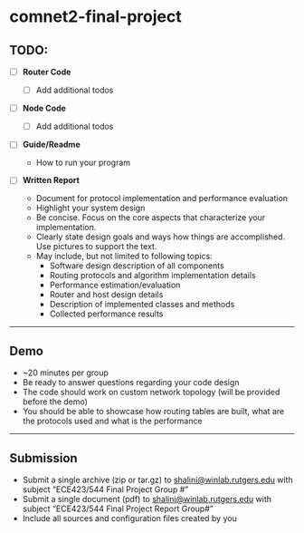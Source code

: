 # comnet2-final-project

## TODO:

- [ ] **Router Code**
  - [ ] Add additional todos
 

- [ ] **Node Code**
  - [ ] Add additional todos


- [ ] **Guide/Readme**
  - How to run your program


- [ ] **Written Report**
  - Document for protocol implementation 
and  performance evaluation
  - Highlight your system design
  - Be concise. Focus on the core aspects that 
characterize  your implementation.
  - Clearly state design goals and ways how 
things are  accomplished. Use pictures to 
support the text.
  - May include, but not limited to following topics:
    - Software design description of all components
    - Routing protocols and algorithm implementation 
details
    - Performance estimation/evaluation
    - Router and host design details
    - Description of implemented classes and methods
    - Collected performance results

---

## Demo
- ~20 minutes per group
- Be ready to answer questions regarding your 
code  design
- The code should work on custom network topology 
(will  be provided before the demo)
- You should be able to showcase how routing 
tables are  built, what are the protocols used and 
what is the  performance

---

## Submission
- Submit a single archive (zip or tar.gz) to
 shalini@winlab.rutgers.edu with subject 
“ECE423/544  Final Project Group #”
- Submit a single document (pdf) to
 shalini@winlab.rutgers.edu with subject 
“ECE423/544  Final Project Report Group#”
- Include all sources and configuration files created by 
you